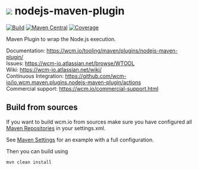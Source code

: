 <img src="https://wcm.io/images/favicon-16@2x.png"/> nodejs-maven-plugin
======
[![Build](https://github.com/wcm-io/io.wcm.maven.plugins.nodejs-maven-plugin/workflows/Build/badge.svg?branch=develop)](https://github.com/wcm-io/io.wcm.maven.plugins.nodejs-maven-plugin/actions?query=workflow%3ABuild+branch%3Adevelop)
[![Maven Central](https://maven-badges.herokuapp.com/maven-central/io.wcm.maven.plugins/nodejs-maven-plugin/badge.svg)](https://maven-badges.herokuapp.com/maven-central/io.wcm.maven.plugins/nodejs-maven-plugin)
[![Coverage](https://sonarcloud.io/api/project_badges/measure?project=wcm-io_io.wcm.maven.plugins.nodejs-maven-plugin&metric=coverage)](https://sonarcloud.io/summary/new_code?id=wcm-io_io.wcm.maven.plugins.nodejs-maven-plugin)

Maven Plugin to wrap the Node.js execution.

Documentation: https://wcm.io/tooling/maven/plugins/nodejs-maven-plugin/<br/>
Issues: https://wcm-io.atlassian.net/browse/WTOOL<br/>
Wiki: https://wcm-io.atlassian.net/wiki/<br/>
Continuous Integration: https://github.com/wcm-io/io.wcm.maven.plugins.nodejs-maven-plugin/actions<br/>
Commercial support: https://wcm.io/commercial-support.html


## Build from sources

If you want to build wcm.io from sources make sure you have configured all [Maven Repositories](https://wcm.io/maven.html) in your settings.xml.

See [Maven Settings](https://github.com/wcm-io/io.wcm.maven.plugins.nodejs-maven-plugin/blob/develop/.maven-settings.xml) for an example with a full configuration.

Then you can build using

```
mvn clean install
```
